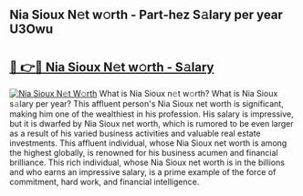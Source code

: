 ## Nia Sioux N𝚎t w𝚘rth - Part-hez S𝚊lary per year U3Owu

# <h2><a href="http://gc36enm.nevu.top/?p=Nia+Sioux">🔗 👉🔴 Nia Sioux N𝚎t w𝚘rth - S𝚊lary</a></h2>

[![Nia Sioux N𝚎t W𝚘rth](https://i.imgur.com/Oavwk0R.jpeg)](http://gc36enm.nevu.top/?p=Nia+Sioux)
What is Nia Sioux n𝚎t w𝚘rth? What is Nia Sioux s𝚊lary per year?
This affluent person's Nia Sioux net worth is significant, making him one of the wealthiest in his profession. His salary is impressive, but it is dwarfed by Nia Sioux net worth, which is rumored to be even larger as a result of his varied business activities and valuable real estate investments. This affluent individual, whose Nia Sioux net worth is among the highest globally, is renowned for his business acumen and financial brilliance. This rich individual, whose Nia Sioux net worth is in the billions and who earns an impressive salary, is a prime example of the force of commitment, hard work, and financial intelligence.
